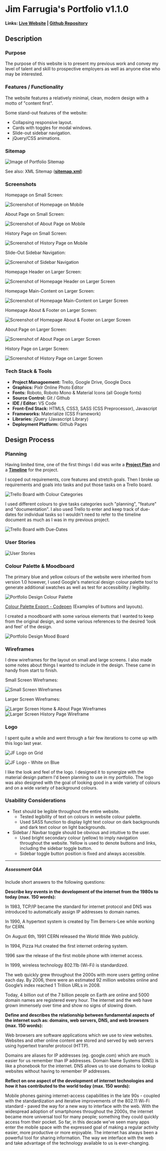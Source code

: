 # Jim Farrugia's Portfolio v1.1.0

#### Links: [Live Website](https://jimfarrugia.github.io) | [Github Repository](https://github.com/jimfarrugia/jimfarrugia.github.io)

## Description

### Purpose

The purpose of this website is to present my previous work and convey my level of talent and skill to prospective employers as well as anyone else who may be interested.

### Features / Functionality

The website features a relatively minimal, clean, modern design with a motto of "content first".

Some stand-out features of the website:

- Collapsing responsive layout.
- Cards with toggles for modal windows.
- Slide-out sidebar navigation.
- jQuery/CSS animations.

### Sitemap

![Image of Portfolio Sitemap](./docs/img/sitemap.png)

See also: XML Sitemap ([**sitemap.xml**](./docs/sitemap.xml))

### Screenshots

Homepage on Small Screen:

![Screenshot of Homepage on Mobile](./docs/img/screenshot-full-homepage-mobile.png)

About Page on Small Screen:

![Screenshot of About Page on Mobile](./docs/img/screenshot-about-page-small.png)

History Page on Small Screen:

![Screenshot of History Page on Mobile](./docs/img/screenshot-history-page-small.png)

Slide-Out Sidebar Navigation:

![Screenshot of Sidebar Navigation](./docs/img/screenshot-sidenav.png)

Homepage Header on Larger Screen:

![Screenshot of Homepage Header on Larger Screen](./docs/img/screenshot-home-header.png)

Homepage Main-Content on Larger Screen:

![Screenshot of Homepage Main-Content on Larger Screen](./docs/img/screenshot-home-main-content.png)

Homepage About & Footer on Larger Screen:

![Screenshot of Homepage About & Footer on Larger Screen](./docs/img/screenshot-home-about-and-footer.png)

About Page on Larger Screen:

![Screenshot of About Page on Larger Screen](./docs/img/screenshot-about-page.png)

History Page on Larger Screen:

![Screenshot of History Page on Larger Screen](./docs/img/screenshot-history-page.png)

### Tech Stack & Tools

- **Project Managoement:** Trello, Google Drive, Google Docs
- **Graphics:** Pixlr Online Photo Editor
- **Fonts:** Roboto, Roboto Mono & Material Icons (all Google fonts)
- **Source Control:** Git / Github
- **IDE / Editor:** VS Code
- **Front-End Stack:** HTML5, CSS3, SASS (CSS Preprocessor), Javascript
- **Frameworks:** Materialize (CSS Framework)
- **Libraries:** jQuery (Javascript Library)
- **Deployment Platform:** Github Pages

## Design Process

### Planning

Having limited time, one of the first things I did was write a [**Project Plan**](./docs/portfolio-project-plan.pdf) and a [**Timeline**](./docs/portfolio-project-timeline.pdf) for the project.

I scoped out requirements, core features and stretch goals. Then I broke up requirements and goals into tasks and put those tasks on a Trello board.

![Trello Board with Colour Categories](./docs/img/portfolio-trello-categories.png)

I used different colours to give tasks categories such "planning", "feature" and "documentation". I also used Trello to enter and keep track of due-dates for individual tasks so I wouldn't need to refer to the timeline document as much as I was in my previous project.

![Trello Board with Due-Dates](./docs/img/portfolio-trello-duedates.png)

### User Stories

![User Stories](./docs/img/portfolio-user-stories.png)

### Colour Palette & Moodboard

The primary blue and yellow colours of the website were inherited from version 1.0 however, I used Google's materical design colour palette tool to generate additional swatches as well as test for accessibility / legibility.

![Portfolio Design Colour Palette](./docs/img/portfolio-colour-palette.png)

[Colour Palette Export - Codepen](https://codepen.io/jimfarrugia/pen/XGxbML) (Examples of buttons and layouts).

I created a moodboard with some various elements that I wanted to keep from the original design, and some various references to the desired 'look and feel' of the design.

![Portfolio Design Mood Board](./docs/img/portfolio-moodboard.png)

### Wireframes

I drew wireframes for the layout on small and large screens. I also made some notes about things I wanted to include in the design. These came in handy from start to finish.

Small Screen Wireframes:

![Small Screen Wireframes](./docs/img/wireframes_all-pages-small.jpg)

Larger Screen Wireframes:

![Larger Screen Home & About Page Wireframes](./docs/img/wireframes_home-and-about-lrg.jpg)
![Larger Screen History Page Wireframe](./docs/img/wireframes_history-page-lrg.jpg)

### Logo

I spent quite a while and went through a fair few iterations to come up with this logo last year.

![JF Logo on Grid](./docs/img/logo_blue-on-white-grid.png)

![JF Logo - White on Blue](./docs/img/logo_white-on-blue.png)

I like the look and feel of the logo. I designed it to synergize with the material design pattern I'd been planning to use in my portfolio. The logo was also designed with the goal of looking good in a wide variety of colours and on a wide variety of background colours.

### Usability Considerations

- Text should be legible throughout the entire website.
  - Tested legibility of text on colours in website colour palette.
  - Used SASS function to display light text colour on dark backgrounds and dark text colour on light backgrounds.
- Sidebar / Navbar toggle should be obvious and intuitive to the user.
  - Used bright secondary colour (yellow) to imply navigation throughout the website. Yellow is used to denote buttons and links, including the sidebar toggle button.
  - Sidebar toggle button position is fixed and always accessible.

---

##### Assessment Q&A

Include short answers to the following questions:

**Describe key events in the development of the internet from the 1980s to today (max. 150 words):**

In 1983, TCP/IP became the standard for internet protocol and DNS was introduced to automatically assign IP addresses to domain names.

In 1990, A hypertext system is created by Tim Berners-Lee while working for CERN.

On August 6th, 1991 CERN released the World Wide Web publicly.

In 1994, Pizza Hut created the first internet ordering system.

1996 saw the release of the first mobile phone with internet access.

In 1999, wireless technology 802.11b (Wi-Fi) is standardized.

The web quickly grew throughout the 2000s with more users getting online each day. By 2006, there were an estimated 92 million websites online and Google’s index reached 1 Trillion URLs in 2008.

Today, 4 billion out of the 7 billion people on Earth are online and 5000 domain names are registered every hour. The internet and the web have grown immensely over time and show no signs of slowing down.

**Define and describes the relationship between fundamental aspects of the internet such as: domains, web servers, DNS, and web browsers (max. 150 words):**

Web browsers are software applications which we use to view websites. Websites and other online content are stored and served by web servers using hypertext transfer protocol (HTTP).

Domains are aliases for IP addresses (eg. google.com) which are much easier for us remember than IP addresses. Domain Name Systems (DNS) is like a phonebook for the internet. DNS allows us to use domains to lookup websites without having to remember IP addresses.

**Reflect on one aspect of the development of internet technologies and how it has contributed to the world today (max. 150 words):**

Mobile phones gaining internet-access capabilities in the late 90s - coupled with the standardization and iterative improvements of the 802.11 Wi-Fi standard - paved the way for a new way to interface with the web. With the widespread adoption of smartphones throughout the 2000s, the internet became more universal tool for many people; something they could quickly access from their pocket. So far, in this decade we've seen many apps enter the mobile space with the expressed goal of making a regular activity easier, more productive or more enjoyable. The internet has always been a powerful tool for sharing information. The way we interface with the web and take advantage of the technology available to us is ever-changing.
